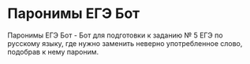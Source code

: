 # Паронимы ЕГЭ Бот
Паронимы ЕГЭ Бот - Бот для подготовки к заданию № 5 ЕГЭ по русскому языку, где нужно заменить неверно употребленное слово, подобрав к нему пароним.
